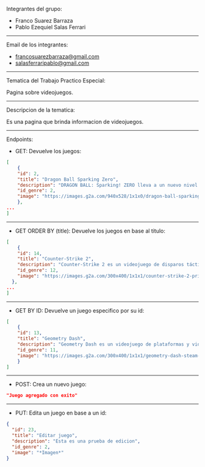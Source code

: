 Integrantes del grupo:

+ Franco Suarez Barraza
+ Pablo Ezequiel Salas Ferrari  

****

Email de los integrantes:

+ francosuarezbarraza@gmail.com
+ salasferraripablo@gmail.com

****

Tematica del Trabajo Practico Especial:

Pagina sobre videojuegos.

****

Descripcion de la tematica:

Es una pagina que brinda informacion de videojuegos.

****

Endpoints:

- GET: Devuelve los juegos:
```json
[
    {
    "id": 2,
    "title": "Dragon Ball Sparking Zero",
    "description": "DRAGON BALL: Sparking! ZERO lleva a un nuevo nivel el legendario estilo de juego de la serie Budokai Tenkaichi. Aprende a dominar a diversos personajes jugables, cada uno con sus habilidades, transformaciones y técnicas propias. Libera tu espíritu de lucha y pelea en escenarios que se derrumban y reaccionan a tu poder a medida que el combate se recrudece.",
    "id_genre": 2,
    "image": "https://images.g2a.com/940x528/1x1x0/dragon-ball-sparking-zero-pc-steam-account-global-i10000506157007/302aae41117241c89dc0c949"
    },
...
]
```

****

- GET ORDER BY (title): Devuelve los juegos en base al titulo:
```json
[
    {
    "id": 14,
    "title": "Counter-Strike 2",
    "description": "Counter-Strike 2 es un videojuego de disparos táctico en primera persona multijugador de 2023 desarrollado y publicado por Valve. Es la quinta entrega principal de        la serie Counter-Strike.",
    "id_genre": 12,
    "image": "https://images.g2a.com/300x400/1x1x1/counter-strike-2-prime-status-upgrade-pc-steam-account-global-i10000016291002/5e4e63f76c084a838f11d085"
  },
...
]
```

****

- GET BY ID: Devuelve un juego especifico por su id:
```json
[
    {
    "id": 13,
    "title": "Geometry Dash",
    "description": "Geometry Dash es un videojuego de plataformas y videojuego rítmico creado en 2013 por el desarrollador sueco Robert Topala, y posteriormente desarrollado por su empresa independiente RobTop Games.",
    "id_genre": 11,
    "image": "https://images.g2a.com/300x400/1x1x1/geometry-dash-steam-key-global-i10000018369004/60266d2f7e696c59b00b0fd2"
    }
]
```

****

- POST: Crea un nuevo juego:
```json
"Juego agregado con exito"
```

****

- PUT: Edita un juego en base a un id:
```json
{
  "id": 23,
  "title": "Editar juego",
  "description": "Esta es una prueba de edicion",
  "id_genre": 2,
  "image": "*Imagen*"
}
```
